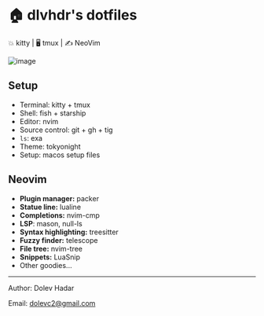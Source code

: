 # 🏠 dlvhdr's dotfiles

💥 kitty | 🖥  tmux | ✍️ NeoVim

![image](https://user-images.githubusercontent.com/6196971/201695528-978abdac-f408-4fee-a4e0-93dfb3e3e115.png)

## Setup

- Terminal: kitty + tmux
- Shell: fish + starship
- Editor: nvim
- Source control: git + gh + tig
- `ls`: exa
- Theme: tokyonight
- Setup: macos setup files

## Neovim

- **Plugin manager:** packer
- **Statue line:** lualine
- **Completions:** nvim-cmp
- **LSP**: mason, null-ls
- **Syntax highlighting:** treesitter
- **Fuzzy finder:** telescope
- **File tree:** nvim-tree
- **Snippets:** LuaSnip
- Other goodies...

---

Author: Dolev Hadar

Email: dolevc2@gmail.com

